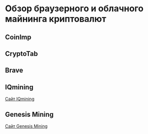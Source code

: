 # Обзор браузерного и облачного майнинга криптовалют

## CoinImp


## CryptoTab


## Brave


## IQmining
[Сайт IQmining](https://client.iqmining.com/rf/50e9e0f931f10)


## Genesis Mining
[Сайт Genesis Mining](https://www.genesis-mining.com/pricing)